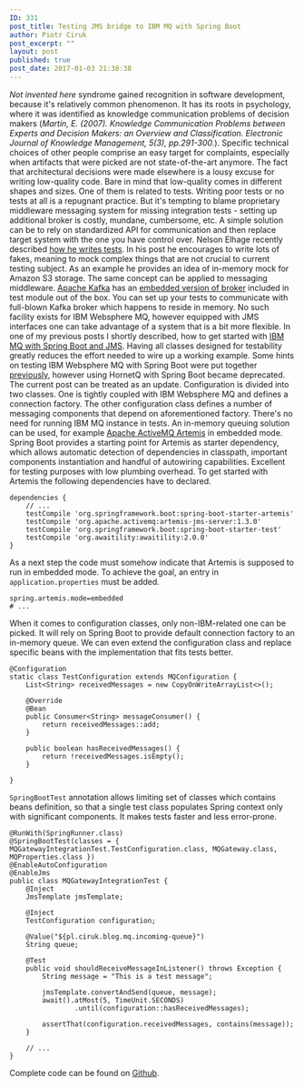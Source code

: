 ```yaml
---
ID: 331
post_title: Testing JMS bridge to IBM MQ with Spring Boot
author: Piotr Ciruk
post_excerpt: ""
layout: post
published: true
post_date: 2017-01-03 21:38:38
---
```

<em>Not invented here</em> syndrome gained recognition in software development, because it's relatively common phenomenon. It has its roots in psychology, where it was identified as knowledge communication problems of decision makers (<em>Martin, E. (2007). Knowledge Communication Problems between Experts and Decision Makers: an Overview and Classification. Electronic Journal of Knowledge Management, 5(3), pp.291-300.</em>). Specific technical choices of other people comprise an easy target for complaints, especially when artifacts that were picked are not state-of-the-art anymore. 
The fact that architectural decisions were made elsewhere is a lousy excuse for writing low-quality code. Bare in mind that low-quality comes in different shapes and sizes. One of them is related to tests. Writing poor tests or no tests at all is a repugnant practice. But it's tempting to blame proprietary middleware messaging system for missing integration tests - setting up additional broker is costly, mundane, cumbersome, etc. A simple solution can be to rely on standardized API for communication and then replace target system with the one you have control over.
Nelson Elhage recently described <a href="https://blog.nelhage.com/2016/12/how-i-test/">how he writes tests</a>. In his post he encourages to write lots of fakes, meaning to mock complex things that are not crucial to current testing subject. As an example he provides an idea of in-memory mock for Amazon S3 storage. The same concept can be applied to messaging middleware.
<a href="https://kafka.apache.org/">Apache Kafka</a> has an <a href="https://github.com/apache/kafka/blob/41e676d29587042994a72baa5000a8861a075c8c/streams/src/test/java/org/apache/kafka/streams/integration/utils/KafkaEmbedded.java">embedded version of broker</a> included in test module out of the box. You can set up your tests to communicate with full-blown Kafka broker which happens to reside in memory. No such facility exists for IBM Websphere MQ, however equipped with JMS interfaces one can take advantage of a system that is a bit more flexible.
In one of my previous posts I shortly described, how to get started with <a href="http://ciruk.pl/2015/04/connecting-to-ibm-mq-with-spring-boot-and-jms/">IBM MQ with Spring Boot and JMS</a>. Having all classes designed for testability greatly reduces the effort needed to wire up a working example. Some hints on testing IBM Websphere MQ with Spring Boot were put together <a href="http://ciruk.pl/2015/06/integration-test-hornetq-spring-boot/">previously</a>, however using HornetQ with Spring Boot became deprecated. The current post can be treated as an update.
Configuration is divided into two classes. One is tightly coupled with IBM Websphere MQ and defines a connection factory. The other configuration class defines a number of messaging components that depend on aforementioned factory. 
There's no need for running IBM MQ instance in tests. An in-memory queuing solution can be used, for example <a href="https://activemq.apache.org/artemis/">Apache ActiveMQ Artemis</a> in embedded mode. Spring Boot provides a starting point for Artemis as starter dependency, which allows automatic detection of dependencies in classpath, important components instantiation and handful of autowiring capabilities. Excellent for testing purposes with low plumbing overhead.
To get started with Artemis the following dependencies have to declared.
```
dependencies {
	// ...
	testCompile 'org.springframework.boot:spring-boot-starter-artemis'
	testCompile 'org.apache.activemq:artemis-jms-server:1.3.0'
	testCompile 'org.springframework.boot:spring-boot-starter-test'
	testCompile 'org.awaitility:awaitility:2.0.0'
}
```

As a next step the code must somehow indicate that Artemis is supposed to run in embedded mode. To achieve the goal, an entry in `application.properties` must be added.
```
spring.artemis.mode=embedded
# ...
```

When it comes to configuration classes, only non-IBM-related one can be picked. It will rely on Spring Boot to provide default connection factory to an in-memory queue. We can even extend the configuration class and replace specific beans with the implementation that fits tests better. 
```
@Configuration
static class TestConfiguration extends MQConfiguration {
    List<String> receivedMessages = new CopyOnWriteArrayList<>();

    @Override
    @Bean
    public Consumer<String> messageConsumer() {
        return receivedMessages::add;
    }

    public boolean hasReceivedMessages() {
        return !receivedMessages.isEmpty();
    }

}
```

`SpringBootTest` annotation allows limiting set of classes which contains beans definition, so that a single test class populates Spring context only with significant components. It makes tests faster and less error-prone.
```
@RunWith(SpringRunner.class)
@SpringBootTest(classes = { MQGatewayIntegrationTest.TestConfiguration.class, MQGateway.class, MQProperties.class })
@EnableAutoConfiguration
@EnableJms
public class MQGatewayIntegrationTest {
    @Inject
    JmsTemplate jmsTemplate;

    @Inject
    TestConfiguration configuration;

    @Value("${pl.ciruk.blog.mq.incoming-queue}")
    String queue;

    @Test
	public void shouldReceiveMessageInListener() throws Exception {
        String message = "This is a test message";

        jmsTemplate.convertAndSend(queue, message);
        await().atMost(5, TimeUnit.SECONDS)
                .until(configuration::hasReceivedMessages);

        assertThat(configuration.receivedMessages, contains(message));
    }

    // ...
}
```

Complete code can be found on <a href="https://github.com/cpiotr/blog/blob/master/blog-code/src/test/java/pl/ciruk/blog/mq/MQGatewayIntegrationTest.java">Github</a>.